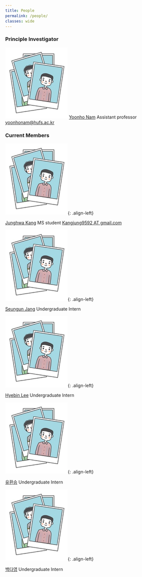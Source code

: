 ```yaml
---
title: People
permalink: /people/
classes: wide
---
```


### Principle Investigator
![image-left](/assets/images/people/person1.JPG)
[Yoonho Nam](https://yoonhonam.github.io/)
Assistant professor
[yoonhonam@hufs.ac.kr](mailto:yoonhonam@hufs.ac.kr)

### Current Members

![image-left](/assets/images/people/person1.JPG){: .align-left}

[Junghwa Kang]()
MS student
[Kangjung9592 AT gmail.com]()

![image-left](/assets/images/people/person1.JPG){: .align-left}

[Seungun Jang]()
Undergraduate Intern
    
![image-left](/assets/images/people/person1.JPG){: .align-left}

[Hyebin Lee]()
Undergraduate Intern

![image-left](/assets/images/people/person1.JPG){: .align-left}

[유환승]()
Undergraduate Intern

![image-left](/assets/images/people/person1.JPG){: .align-left}

[백다영]()
Undergraduate Intern
